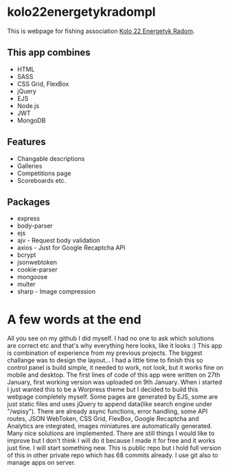 # kolo22energetykradompl

This is webpage for fishing association [Kolo 22 Energetyk Radom](kolo22energetyk.radom.pl). 

## This app combines

- HTML
- SASS
- CSS Grid, FlexBox
- jQuery
- EJS
- Node.js
- JWT
- MongoDB

## Features

- Changable descriptions
- Galleries 
- Competitions page
- Scoreboards etc.

## Packages 

- express
- body-parser
- ejs
- ajv - Request body validation
- axios - Just for Google Recaptcha API
- bcrypt
- jsonwebtoken
- cookie-parser
- mongoose
- multer
- sharp - Image compression 


# A few words at the end 

All you see on my github I did myself. I had no one to ask which solutions are correct etc and that's why everything here looks, like it looks :) This app is combination of experience from my previous projects. The biggest challange was to design the layout... I had a little time to finish this so control panel is build simple, it needed to work, not look, but it works fine on mobile and desktop. The first lines of code of this app were written on 27th January, first working version was uploaded on 9th January. When i started I just wanted this to be a Worpress theme but I decided to build this webpage completely myself. Some pages are generated by EJS, some are just static files and uses jQuery to append data(like search engine under "/wpisy"). There are already async functions, error handling, some API routes, JSON WebToken, CSS Grid, FlexBox, Google Recaptcha and Analytics are integrated, images miniatures are automatically generated. Many nice solutions are implemented. There are still things I would like to improve but I don't think I will do it because I made it for free and it works just fine. I will start something new. This is public repo but i hold full version of this in other private repo which has 68 commits already. I use git also to manage apps on server. 
